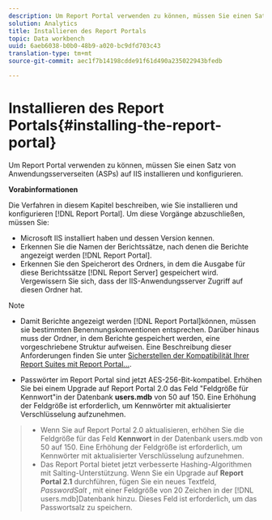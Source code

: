 ```yaml
---
description: Um Report Portal verwenden zu können, müssen Sie einen Satz von Anwendungsserverseiten (ASPs) auf IIS installieren und konfigurieren.
solution: Analytics
title: Installieren des Report Portals
topic: Data workbench
uuid: 6aeb6038-b0b0-48b9-a020-bc9dfd703c43
translation-type: tm+mt
source-git-commit: aec1f7b14198cdde91f61d490a235022943bfedb

---
```



# Installieren des Report Portals{#installing-the-report-portal}

Um Report Portal verwenden zu können, müssen Sie einen Satz von Anwendungsserverseiten (ASPs) auf IIS installieren und konfigurieren.

**Vorabinformationen**

Die Verfahren in diesem Kapitel beschreiben, wie Sie installieren und konfigurieren [!DNL Report Portal]. Um diese Vorgänge abzuschließen, müssen Sie:

* Microsoft IIS installiert haben und dessen Version kennen.
* Erkennen Sie die Namen der Berichtssätze, nach denen die Berichte angezeigt werden [!DNL Report Portal].
* Erkennen Sie den Speicherort des Ordners, in dem die Ausgabe für diese Berichtssätze [!DNL Report Server] gespeichert wird. Vergewissern Sie sich, dass der IIS-Anwendungsserver Zugriff auf diesen Ordner hat.

>[!NOTE]
>
>* Damit Berichte angezeigt werden [!DNL Report Portal]können, müssen sie bestimmten Benennungskonventionen entsprechen. Darüber hinaus muss der Ordner, in dem Berichte gespeichert werden, eine vorgeschriebene Struktur aufweisen. Eine Beschreibung dieser Anforderungen finden Sie unter [Sicherstellen der Kompatibilität Ihrer Report Suites mit Report Portal...](../../../home/c-rpt-oview/c-install-rpt-port/c-rpt-port-user-inter.md#section-2b141e5d198a4bbea455699126c24706).
   >
   >
* Passwörter im Report Portal sind jetzt AES-256-Bit-kompatibel. Erhöhen Sie bei einem Upgrade auf Report Portal 2.0 das Feld &quot;Feldgröße für Kennwort&quot;in der Datenbank **users.mdb** von 50 auf 150. Eine Erhöhung der Feldgröße ist erforderlich, um Kennwörter mit aktualisierter Verschlüsselung aufzunehmen.
>* Wenn Sie auf Report Portal 2.0 aktualisieren, erhöhen Sie die Feldgröße für das Feld **Kennwort** in der Datenbank users.mdb von 50 auf 150. Eine Erhöhung der Feldgröße ist erforderlich, um Kennwörter mit aktualisierter Verschlüsselung aufzunehmen.
>* Das Report Portal bietet jetzt verbesserte Hashing-Algorithmen mit Salting-Unterstützung. Wenn Sie ein Upgrade auf **Report Portal 2.1** durchführen, fügen Sie ein neues Textfeld, *PasswordSalt* , mit einer Feldgröße von 20 Zeichen in der [!DNL users.mdb]Datenbank hinzu. Dieses Feld ist erforderlich, um das Passwortsalz zu speichern.
>



